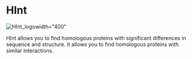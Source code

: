 # HInt
![HInt_logo](https://github.com/user-attachments/assets/f4701588-b624-4afa-aa8f-9a3352a6572c)width="400"


HInt allows you to find homologous proteins with significant differences in sequence and structure.
It allows you to find homologous proteins with similar interactions.
